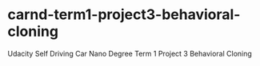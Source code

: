 # carnd-term1-project3-behavioral-cloning
Udacity Self Driving Car Nano Degree Term 1 Project 3 Behavioral Cloning
